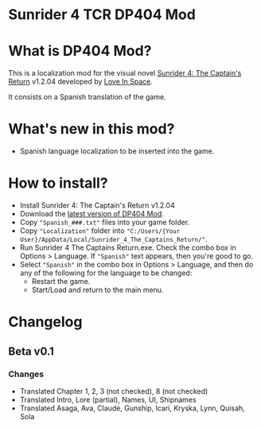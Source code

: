 # Sunrider 4 TCR DP404 Mod
# What is DP404 Mod?
This is a localization mod for the visual novel [Sunrider 4: The Captain's Return](https://store.steampowered.com/app/2251620/Sunrider_4_The_Captains_Return/) v1.2.04 developed by [Love In Space](https://forum.loveinspace.moe/).

It consists on a Spanish translation of the game. 

# What's new in this mod?
- Spanish language localization to be inserted into the game.

# How to install?
- Install Sunrider 4: The Captain's Return v1.2.04
- Download the [latest version of DP404 Mod](https://github.com/DP-404/Sunrider-4-TCR-DP404-Mod/releases).
- Copy `"Spanish_###.txt"` files into your game folder.
- Copy `"Localization"` folder into `"C:/Users/{Your User}/AppData/Local/Sunrider_4_The_Captains_Return/"`.
- Run Sunrider 4 The Captains Return.exe. Check the combo box in Options > Language. If `"Spanish"` text appears, then you're good to go.
- Select `"Spanish"` in the combo box in Options > Language, and then do any of the following for the language to be changed:
  - Restart the game.
  - Start/Load and return to the main menu. 

# Changelog

## Beta v0.1

### Changes
- Translated Chapter 1, 2, 3 (not checked), 8 (not checked)
- Translated Intro, Lore (partial), Names, UI, Shipnames
- Translated Asaga, Ava, Claude, Gunship, Icari, Kryska, Lynn, Quisah, Sola
